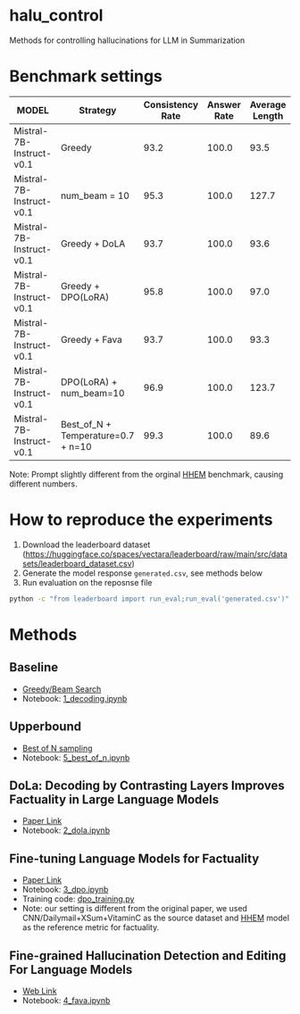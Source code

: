 # halu_control
Methods for controlling hallucinations for LLM in Summarization

# Benchmark settings

| MODEL | Strategy | Consistency Rate | Answer Rate | Average Length |
| - | - | - | - | - |
| Mistral-7B-Instruct-v0.1 | Greedy |  93.2 | 100.0 | 93.5 | 
| Mistral-7B-Instruct-v0.1 | num_beam = 10 | 95.3 | 100.0 | 127.7 |
| Mistral-7B-Instruct-v0.1 | Greedy + DoLA | 93.7 | 100.0 | 93.6 |
| Mistral-7B-Instruct-v0.1 | Greedy + DPO(LoRA) | 95.8 | 100.0 | 97.0 |
| Mistral-7B-Instruct-v0.1 | Greedy + Fava | 93.7 | 100.0 | 93.3 |
| Mistral-7B-Instruct-v0.1 | DPO(LoRA) + num_beam=10 | 96.9 | 100.0 | 123.7 |
| Mistral-7B-Instruct-v0.1 | Best_of_N + Temperature=0.7 + n=10 | 99.3 | 100.0 | 89.6 | 

Note: Prompt slightly different from the orginal [HHEM](https://huggingface.co/spaces/vectara/leaderboard) benchmark, causing different numbers.

# How to reproduce the experiments
1. Download the leaderboard dataset (https://huggingface.co/spaces/vectara/leaderboard/raw/main/src/datasets/leaderboard_dataset.csv)
2. Generate the model response ``generated.csv``, see methods below
3. Run evaluation on the reposnse file
```bash
python -c "from leaderboard import run_eval;run_eval('generated.csv')"
```

# Methods

## Baseline
- [Greedy/Beam Search](https://huggingface.co/blog/how-to-generate)
- Notebook: [1_decoding.ipynb](1_decoding.ipynb)

## Upperbound
- [Best of N sampling](https://huggingface.co/docs/trl/main/en/best_of_n)
- Notebook: [5_best_of_n.ipynb](5_best_of_n.ipynb)

## DoLa: Decoding by Contrasting Layers Improves Factuality in Large Language Models
- [Paper Link](https://arxiv.org/abs/2309.03883)
- Notebook: [2_dola.ipynb](2_dola.ipynb)

## Fine-tuning Language Models for Factuality
- [Paper Link](https://arxiv.org/abs/2311.08401)
- Notebook: [3_dpo.ipynb](3_dpo.ipynb)
- Training code: [dpo_training.py](dpo_training.py)
- Note: our setting is different from the original paper, we used CNN/Dailymail+XSum+VitaminC as the source dataset and [HHEM](https://huggingface.co/vectara/hallucination_evaluation_model) model as the reference metric for factuality.

## Fine-grained Hallucination Detection and Editing For Language Models
- [Web Link](https://fine-grained-hallucination.github.io/)
- Notebook: [4_fava.ipynb](4_fava.ipynb)